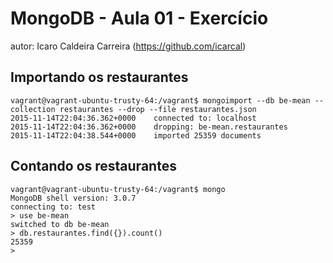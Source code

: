 # MongoDB - Aula 01 - Exercício
autor: Icaro Caldeira Carreira (https://github.com/icarcal)

## Importando os restaurantes

```
vagrant@vagrant-ubuntu-trusty-64:/vagrant$ mongoimport --db be-mean --collection restaurantes --drop --file restaurantes.json
2015-11-14T22:04:36.362+0000    connected to: localhost
2015-11-14T22:04:36.362+0000    dropping: be-mean.restaurantes
2015-11-14T22:04:38.544+0000    imported 25359 documents

```

## Contando os restaurantes

```
vagrant@vagrant-ubuntu-trusty-64:/vagrant$ mongo
MongoDB shell version: 3.0.7
connecting to: test
> use be-mean
switched to db be-mean
> db.restaurantes.find({}).count()
25359
> 

```